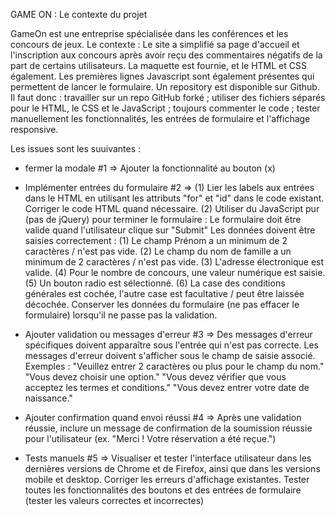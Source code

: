 GAME ON : Le contexte du projet

GameOn est une entreprise spécialisée dans les conférences et les concours de jeux.
Le contexte : Le site a simplifié sa page d'accueil et l'inscription aux concours après avoir reçu des commentaires négatifs de la part de certains utilisateurs.
	La maquette est fournie, et le HTML et CSS également. Les premières lignes Javascript sont également présentes qui permettent de lancer le formulaire. Un repository est disponible sur Github. 
  Il faut donc :
travailler sur un repo GitHub forké ;
utiliser des fichiers séparés pour le HTML, le CSS et le JavaScript ;
toujours commenter le code ;
tester manuellement les fonctionnalités, les entrées de formulaire et l'affichage responsive.

Les issues sont les suuivantes : 
- fermer la modale #1 
=> Ajouter la fonctionnalité au bouton (x)

- Implémenter entrées du formulaire #2 
=> (1) Lier les labels aux entrées dans le HTML en utilisant les attributs "for" et "id" dans le code existant. Corriger le code HTML quand nécessaire.
(2) Utiliser du JavaScript pur (pas de jQuery) pour terminer le formulaire :
Le formulaire doit être valide quand l'utilisateur clique sur "Submit"
Les données doivent être saisies correctement :
(1) Le champ Prénom a un minimum de 2 caractères / n'est pas vide.
(2) Le champ du nom de famille a un minimum de 2 caractères / n'est pas vide.
(3) L'adresse électronique est valide.
(4) Pour le nombre de concours, une valeur numérique est saisie.
(5) Un bouton radio est sélectionné.
(6) La case des conditions générales est cochée, l'autre case est facultative / peut être laissée décochée.
Conserver les données du formulaire (ne pas effacer le formulaire) lorsqu'il ne passe pas la validation.

- Ajouter validation ou messages d'erreur #3
=> Des messages d'erreur spécifiques doivent apparaître sous l'entrée qui n'est pas correcte. Les messages d'erreur doivent s'afficher sous le champ de saisie associé. Exemples :
"Veuillez entrer 2 caractères ou plus pour le champ du nom."
"Vous devez choisir une option."
"Vous devez vérifier que vous acceptez les termes et conditions."
"Vous devez entrer votre date de naissance."

- Ajouter confirmation quand envoi réussi #4
=> Après une validation réussie, inclure un message de confirmation de la soumission réussie pour l'utilisateur (ex. "Merci ! Votre réservation a été reçue.")

- Tests manuels #5
=> Visualiser et tester l'interface utilisateur dans les dernières versions de Chrome et de Firefox, ainsi que dans les versions mobile et desktop. Corriger les erreurs d'affichage existantes.
Tester toutes les fonctionnalités des boutons et des entrées de formulaire (tester les valeurs correctes et incorrectes)
